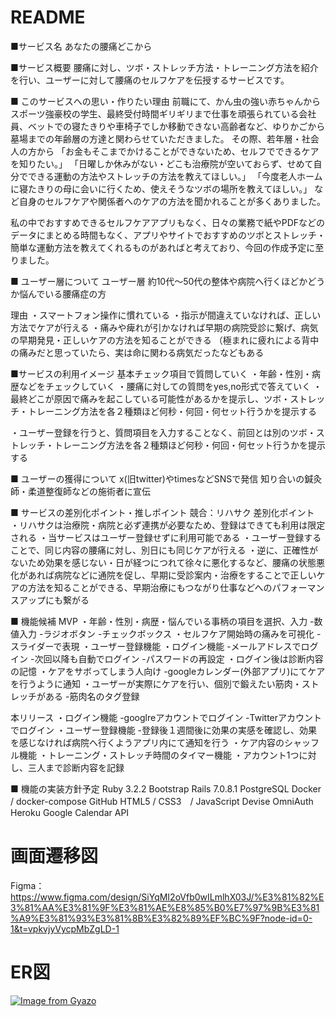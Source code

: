 # README

■サービス名
あなたの腰痛どこから

■サービス概要
腰痛に対し、ツボ・ストレッチ方法・トレーニング方法を紹介を行い、ユーザーに対して腰痛のセルフケアを伝授するサービスです。

■ このサービスへの思い・作りたい理由
前職にて、かん虫の強い赤ちゃんからスポーツ強豪校の学生、最終受付時間ギリギリまで仕事を頑張られている会社員、ベットでの寝たきりや車椅子でしか移動できない高齢者など、ゆりかごから墓場までの年齢層の方達と関わらせていただきました。
その際、若年層・社会人の方から
「お金もそこまでかけることができないため、セルフでできるケアを知りたい。」
「日曜しか休みがない・どこも治療院が空いておらず、せめて自分でできる運動の方法やストレッチの方法を教えてほしい。」
「今度老人ホームに寝たきりの母に会いに行くため、使えそうなツボの場所を教えてほしい。」
など自身のセルフケアや関係者へのケアの方法を聞かれることが多くありました。

私の中でおすすめできるセルフケアアプリもなく、日々の業務で紙やPDFなどのデータにまとめる時間もなく、アプリやサイトでおすすめのツボとストレッチ・簡単な運動方法を教えてくれるものがあればと考えており、今回の作成予定に至りました。


■ ユーザー層について
ユーザー層
約10代〜50代の整体や病院へ行くほどかどうか悩んでいる腰痛症の方

理由
・スマートフォン操作に慣れている
・指示が間違えていなければ、正しい方法でケアが行える
・痛みや痺れが引かなければ早期の病院受診に繋げ、病気の早期発見・正しいケアの方法を知ることができる
（極まれに疲れによる背中の痛みだと思っていたら、実は命に関わる病気だったなどもある 


■サービスの利用イメージ
基本チェック項目で質問していく
・年齢・性別・病歴などをチェックしていく
・腰痛に対しての質問をyes,no形式で答えていく
・最終どこが原因で痛みを起こしている可能性があるかを提示し、ツボ・ストレッチ・トレーニング方法を各２種類ほど何秒・何回・何セット行うかを提示する

・ユーザー登録を行うと、質問項目を入力することなく、前回とは別のツボ・ストレッチ・トレーニング方法を各２種類ほど何秒・何回・何セット行うかを提示する


■ ユーザーの獲得について
x(旧twitter)やtimesなどSNSで発信
知り合いの鍼灸師・柔道整復師などの施術者に宣伝


■ サービスの差別化ポイント・推しポイント
競合：リハサク
差別化ポイント
・リハサクは治療院・病院と必ず連携が必要なため、登録はできても利用は限定される
・当サービスはユーザー登録せずに利用可能である
・ユーザー登録することで、同じ内容の腰痛に対し、別日にも同じケアが行える
・逆に、正確性がないため効果を感じない・日が経つにつれて徐々に悪化するなど、腰痛の状態悪化があれば病院などに通院を促し、早期に受診案内・治療をすることで正しいケアの方法を知ることができる、早期治療にもつながり仕事などへのパフォーマンスアップにも繋がる


■ 機能候補
MVP
・年齢・性別・病歴・悩んでいる事柄の項目を選択、入力
    -数値入力
    -ラジオボタン
    -チェックボックス
・セルフケア開始時の痛みを可視化
    -スライダーで表現
・ユーザー登録機能
・ログイン機能
    -メールアドレスでログイン
    -次回以降も自動でログイン
    -パスワードの再設定
・ログイン後は診断内容の記憶
・ケアをサボってしまう人向け
    -googleカレンダー(外部アプリ)にてケアを行うように通知
・ユーザーが実際にケアを行い、個別で鍛えたい筋肉・ストレッチがある
    -筋肉名のタグ登録


本リリース
 ・ログイン機能
    -googlreアカウントでログイン
    -Twitterアカウントでログイン
・ユーザー登録機能
    -登録後１週間後に効果の実感を確認し、効果を感じなければ病院へ行くようアプリ内にて通知を行う
・ケア内容のシャッフル機能
・トレーニング・ストレッチ時間のタイマー機能
・アカウント1つに対し、三人まで診断内容を記録


■ 機能の実装方針予定
Ruby 3.2.2 
Bootstrap
Rails 7.0.8.1 
PostgreSQL 
Docker / docker-compose
GitHub
HTML5 / CSS3　/ JavaScript
Devise
OmniAuth
Heroku
Google Calendar API

# 画面遷移図
Figma：https://www.figma.com/design/SiYqMI2oVfb0wILmlhX03J/%E3%81%82%E3%81%AA%E3%81%9F%E3%81%AE%E8%85%B0%E7%97%9B%E3%81%A9%E3%81%93%E3%81%8B%E3%82%89%EF%BC%9F?node-id=0-1&t=vpkvjyVycpMbZgLD-1

# ER図
[![Image from Gyazo](https://i.gyazo.com/5ad235c96698774ebe5b858a3519b016.png)](https://gyazo.com/5ad235c96698774ebe5b858a3519b016)